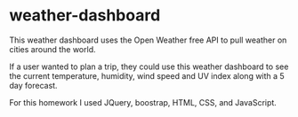 # weather-dashboard

This weather dashboard uses the Open Weather free API to pull weather on cities around the world.

If a user wanted to plan a trip, they could use this weather dashboard to see the current temperature, humidity, wind speed and UV index along with a 5 day forecast. 

For this homework I used JQuery, boostrap, HTML, CSS, and JavaScript.